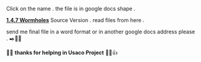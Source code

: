 Click on the name .
the file is in google docs shape .

  **[1.4.7 Wormholes](https://docs.google.com/document/d/1d_YkqempTYH1hCnFIe4MRVf_8861woLa3jm0XnwoMNM/edit?usp=sharing
)** Source Version .
read files from here .

 send me final file in a word format or in another google docs address please . :black_nib::page_facing_up::e-mail:
 
 :cherry_blossom::tulip: **thanks for helping in Usaco Project** :tulip::cherry_blossom::+1:
